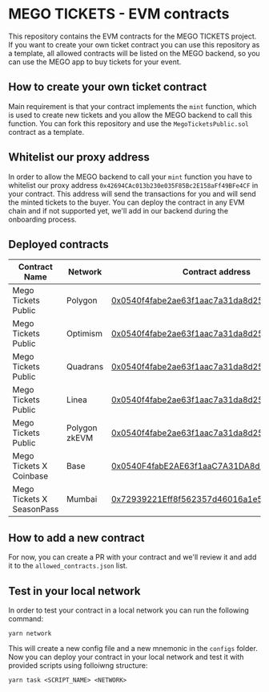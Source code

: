 # MEGO TICKETS - EVM contracts

This repository contains the EVM contracts for the MEGO TICKETS project. 
If you want to create your own ticket contract you can use this repository as a template, all allowed contracts will be listed on the MEGO backend, so you can use the MEGO app to buy tickets for your event.

## How to create your own ticket contract

Main requirement is that your contract implements the `mint` function, which is used to create new tickets and you allow the MEGO backend to call this function. You can fork this repository and use the `MegoTicketsPublic.sol` contract as a template.

## Whitelist our proxy address

In order to allow the MEGO backend to call your `mint` function you have to whitelist our proxy address `0x42694CAc013b230e035F85Bc2E158aFf49BFe4CF` in your contract. This address will send the transactions for you and will send the minted tickets to the buyer. You can deploy the contract in any EVM chain and if not supported yet, we'll add in our backend during the onboarding process.

## Deployed contracts

| Contract Name | Network | Contract address |
| --- | --- | --- |
| Mego Tickets Public | Polygon | [0x0540f4fabe2ae63f1aac7a31da8d250d6c5cda84](https://polygonscan.com/address/0x0540f4fabe2ae63f1aac7a31da8d250d6c5cda84) |
| Mego Tickets Public | Optimism | [0x0540f4fabe2ae63f1aac7a31da8d250d6c5cda84](https://optimistic.etherscan.io/address/0x0540f4fabe2ae63f1aac7a31da8d250d6c5cda84) |
| Mego Tickets Public | Quadrans | [0x0540f4fabe2ae63f1aac7a31da8d250d6c5cda84](https://explorer.quadrans.io/address/0x0540F4fabE2AE63f1aaC7A31DA8d250d6c5CDa84/transactions) |
| Mego Tickets Public | Linea | [0x0540f4fabe2ae63f1aac7a31da8d250d6c5cda84](https://lineascan.build/address/0x0540F4fabE2AE63f1aaC7A31DA8d250d6c5CDa84/transactions) |
| Mego Tickets Public | Polygon zkEVM | [0x0540f4fabe2ae63f1aac7a31da8d250d6c5cda84](https://zkevm.polygonscan.com/address/0x0540F4fabE2AE63f1aaC7A31DA8d250d6c5CDa84) |
| Mego Tickets X Coinbase | Base | [0x0540F4fabE2AE63f1aaC7A31DA8d250d6c5CDa84](https://basescan.org/address/0x0540F4fabE2AE63f1aaC7A31DA8d250d6c5CDa84)
| Mego Tickets X SeasonPass| Mumbai | [0x72939221Eff8f562357d46016a1e53ceBe8e6f84](https://polygonscan.com/address/0x72939221Eff8f562357d46016a1e53ceBe8e6f84) |

## How to add a new contract

For now, you can create a PR with your contract and we'll review it and add it to the `allowed_contracts.json` list.

## Test in your local network

In order to test your contract in a local network you can run the following command:

```
yarn network
```

This will create a new config file and a new mnemonic in the `configs` folder. Now you can deploy your contract in your local network and test it with provided scripts using folloiwng structure:

```
yarn task <SCRIPT_NAME> <NETWORK>
```